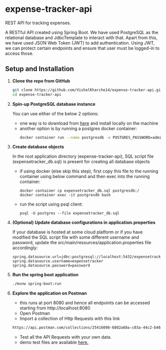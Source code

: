 # expense-tracker-api

REST API for tracking expenses.

A RESTful API created using Spring Boot. We have used PostgreSQL as the relational database and JdbcTemplate to interact with that.
Apart from this, we have used JSON Web Token (JWT) to add authentication. Using JWT, we can protect certain endpoints and ensure that user must be logged-in to access those.


## Setup and Installation

1. **Clone the repo from GitHub**
   ```sh
   git clone https://github.com/VishalKharche14/expense-tracker-api.git
   cd expense-tracker-api
   ```
2. **Spin-up PostgreSQL database instance**

   You can use either of the below 2 options:
    - one way is to download from [here](https://www.postgresql.org/download) and install locally on the machine
    - another option is by running a postgres docker container:
      ```sh
      docker container run --name postgresdb -e POSTGRES_PASSWORD=admin -d -p 5432:5432 postgres
      ```
3. **Create database objects**

   In the root application directory (expense-tracker-api), SQL script file (expensetracker_db.sql) is present for creating all database objects
    - if using docker (else skip this step), first copy this file to the running container using below command and then exec into the running container:
      ```
      docker container cp expensetracker_db.sql postgresdb:/
      docker container exec -it postgresdb bash
      ```
    - run the script using psql client:
      ```
      psql -U postgres --file expensetracker_db.sql
      ```
4. **(Optional) Update database configurations in application.properties**

   If your database is hosted at some cloud platform or if you have modified the SQL script file with some different username and password, update the src/main/resources/application.properties file accordingly:
   ```properties
   spring.datasource.url=jdbc:postgresql://localhost:5432/expensetrackerdb
   spring.datasource.username=expensetracker
   spring.datasource.password=password
   ```
5. **Run the spring boot application**
   ```sh
   ./mvnw spring-boot:run
   ```
6. **Explore the application on Postman**
   
    - this runs at port 8080 and hence all endpoints can be accessed starting from http://localhost:8080
    - Open Postman
    - Import a collection of Http Requests with this link
   ```sh
   https://api.postman.com/collections/25416098-6802a68a-c03a-44c2-b460-b18d0954e226?access_key=PMAT-01GQWJTPZEK02DD6G242ZQTKJ0 
   ```
   - Test all the API Requests with your own data.
   - demo test files are available [here.](./ExpenseTracker.postman_collection.json)
   